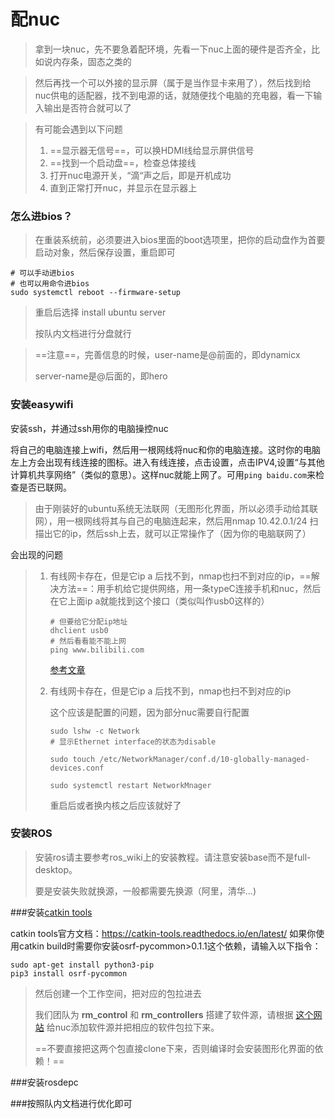 # 配nuc

> 拿到一块nuc，先不要急着配环境，先看一下nuc上面的硬件是否齐全，比如说内存条，固态之类的

> 然后再找一个可以外接的显示屏（属于是当作显卡来用了），然后找到给nuc供电的适配器，找不到电源的话，就随便找个电脑的充电器，看一下输入输出是否符合就可以了

> 有可能会遇到以下问题
>
> 1. ==显示器无信号==，可以换HDMI线给显示屏供信号
> 2. ==找到一个启动盘==，检查总体接线
> 3. 打开nuc电源开关，“滴“声之后，即是开机成功
> 4. 直到正常打开nuc，并显示在显示器上

### 怎么进bios？

> 在重装系统前，必须要进入bios里面的boot选项里，把你的启动盘作为首要启动对象，然后保存设置，重启即可

```
# 可以手动进bios
# 也可以用命令进bios
sudo systemctl reboot --firmware-setup
```

> 重启后选择 install ubuntu server
>
> 按队内文档进行分盘就行

> ==注意==，完善信息的时候，user-name是@前面的，即dynamicx
>
> server-name是@后面的，即hero

### 安装easywifi

安装ssh，并通过ssh用你的电脑操控nuc

将自己的电脑连接上wifi，然后用一根网线将nuc和你的电脑连接。这时你的电脑左上方会出现有线连接的图标。进入有线连接，点击设置，点击IPV4,设置“与其他计算机共享网络”（类似的意思）。这样nuc就能上网了。可用`ping baidu.com`来检查是否已联网。

> 由于刚装好的ubuntu系统无法联网（无图形化界面，所以必须手动给其联网），用一根网线将其与自己的电脑连起来，然后用nmap 10.42.0.1/24 扫描出它的ip，然后ssh上去，就可以正常操作了（因为你的电脑联网了）

会出现的问题

> 1. 有线网卡存在，但是它ip a 后找不到，nmap也扫不到对应的ip，==解决方法==：用手机给它提供网络，用一条typeC连接手机和nuc，然后在它上面ip a就能找到这个接口（类似叫作usb0这样的）
>
>    ```
>    # 但要给它分配ip地址
>    dhclient usb0
>    # 然后看看能不能上网
>    ping www.bilibili.com
>    ```
>
>    [参考文章](https://blog.51cto.com/u_15077549/4316908)
>
> 2. 有线网卡存在，但是它ip a 后找不到，nmap也扫不到对应的ip
>
>    这个应该是配置的问题，因为部分nuc需要自行配置
>    
>    ```
>    sudo lshw -c Network
>    # 显示Ethernet interface的状态为disable
>       
>    sudo touch /etc/NetworkManager/conf.d/10-globally-managed-devices.conf
>       
>    sudo systemctl restart NetworkMnager
>    ```
>    
>    重启后或者换内核之后应该就好了
>

### 安装ROS

> 安装ros请主要参考ros_wiki上的安装教程。请注意安装base而不是full-desktop。
>
> 要是安装失败就换源，一般都需要先换源（阿里，清华...)

###安装[catkin tools](https://dynamic-x-docs.netlify.app/quick_start/quick_start_in_control_group.html#catkin-tools)

catkin tools官方文档：https://catkin-tools.readthedocs.io/en/latest/ 如果你使用catkin build时需要你安装osrf-pycommon>0.1.1这个依赖，请输入以下指令：

```
sudo apt-get install python3-pip
pip3 install osrf-pycommon
```

> 然后创建一个工作空间，把对应的包拉进去
>
> 我们团队为 **rm_control** 和 **rm_controllers** 搭建了软件源，请根据 [这个网站](https://rm-control-docs.netlify.app/quick_start/rm_source) 给nuc添加软件源并把相应的软件包拉下来。
>
> ==不要直接把这两个包直接clone下来，否则编译时会安装图形化界面的依赖！==

###安装rosdepc

###按照队内文档进行优化即可